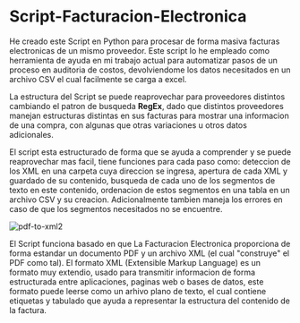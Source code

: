 # Script-Facturacion-Electronica
He creado este Script en Python para procesar de forma masiva facturas electronicas de un mismo proveedor. Este script lo he empleado como herramienta de ayuda en mi trabajo actual para automatizar pasos de un proceso en auditoria de costos, devolviendome los datos necesitados en un archivo CSV el cual facilmente se carga a excel.

La estructura del Script se puede reaprovechar para proveedores distintos cambiando el patron de busqueda **RegEx**, dado que distintos proveedores manejan estructuras distintas en sus facturas para mostrar una informacion de una compra, con algunas que otras variaciones u otros datos adicionales. 

El script esta estructurado de forma que se ayuda a comprender y se puede reaprovechar mas facil, tiene funciones para cada paso como: deteccion de los XML en una carpeta cuya direccion se ingresa, apertura de cada XML y guardado de su contenido, busqueda de cada uno de los segmentos de texto en este contenido, ordenacion de estos segmentos en una tabla en un archivo CSV y su creacion. Adicionalmente tambien maneja los errores en caso de que los segmentos necesitados no se encuentre.

![pdf-to-xml2](https://github.com/jairo-andres-a-m/Script-Facturacion-Electronica/assets/124465699/d9915d31-70bb-4b7b-9cf3-c96aafbe7a86)


El Script funciona basado en que La Facturacion Electronica proporciona de forma estandar un documento PDF y un archivo XML (el cual "construye" el PDF como tal). El formato XML (Extensible Markup Language) es un formato muy extendio, usado para transmitir informacion de forma estructurada entre aplicaciones, paginas web o bases de datos, este formato puede leerse como un arhivo plano de texto, el cual contiene etiquetas y tabulado que ayuda a representar la estructura del contenido de la factura.

